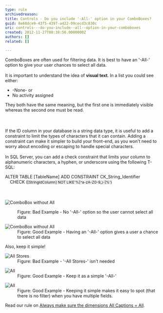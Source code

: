 ```yaml
---
type: rule
archivedreason: 
title: Controls - Do you include '-All-' option in your ComboBoxes?
guid: 8e68dce9-43f5-4397-a422-09cecd3c830c
uri: controls---do-you-include--all--option-in-your-comboboxes
created: 2012-11-27T08:38:56.0000000Z
authors: []
related: []

---
```



<div>ComboBoxes are often used for filtering data. It is best to have an '-All-' option to give your user chances to select all data.</div><div><br></div>
<div>It is important to understand the idea of <strong>visual text</strong>. In a list you could see either&#58;</div>
<ul><li>-None- or<br></li>
<li>No activity assigned</li></ul>
<div>They both have the same meaning, but the first one is immediately visible whereas the second one must be read.</div>
<br><excerpt class='endintro'></excerpt><br>
<div><br></div>If the ID column in your database is a string data type, it&#160;​is useful to add a constraint to limit the types of characters that it&#160;can contain. Adding a constraint can make it simpler to build your front-end, as you won't need to worry about encoding or escaping to handle special characters.<div><br></div><div>In SQL Server, you can add a check constraint that limits your column to alphanumeric characters, a&#160;hyphen, or&#160;underscore&#160;using the following T-SQL&#58;<div><div><div><p class="ssw15-rteElement-CodeArea">ALTER TABLE [TableName]&#160;ADD CONSTRAINT CK_String_Identifier​<br>&#160; &#160; CHECK&#160;<span style="font-size&#58;12px;line-height&#58;19.2000007629395px;background-color&#58;#eeeeee;">([StringIdColumn]&#160;NOT LIKE'%[^a-</span><span style="font-size&#58;12px;line-height&#58;19.2000007629395px;background-color&#58;#eeeeee;">zA-Z0-9_\-]%')​</span></p><div><br></div><div><br><div><img alt="ComboBox without All" src="http&#58;//www.ssw.com.au/ssw/Standards/Rules/Images/Combo-ALL-1.jpg" /><div><dl class="badImage">
<dd>Figure&#58; Bad Example - No '-All-' option so the user cannot select all data</dd></dl>
<dl class="goodImage"><dt><img alt="ComboBox without All" src="http&#58;//www.ssw.com.au/ssw/Standards/Rules/Images/Combo-ALL-2.jpg" /></dt>
<dd>Figure&#58; Good Example - Having an '-All-' option gives a user a chance to select all data</dd></dl>
<div>Also, keep it simple!</div>
<dl class="badImage"><dt><img alt="All Stores" src="http&#58;//www.ssw.com.au/ssw/Standards/Rules/Images/SelectAllBad.jpg" /></dt>
<dd>Figure&#58; Bad Example - '-All Stores-' isn't needed</dd></dl>
<dl class="goodImage"><dt><img alt="All" src="http&#58;//www.ssw.com.au/ssw/Standards/Rules/Images/SelectAllGood.jpg" /></dt>
<dd>Figure&#58; Good Example - Keep it as a simple '-All-'</dd></dl>
<dl class="goodImage"><dt><img alt="All" src="http&#58;//www.ssw.com.au/ssw/Standards/Rules/Images/SelectAllVGood.gif" /></dt>
<dd>Figure&#58; Good Example - Keeping it simple makes it easy to spot (that there is no filter) when you have multiple fields.</dd></dl>
<div>Read our rule on <a href="http&#58;//www.ssw.com.au/ssw/Standards/Rules/RulesToBetterBusinessIntelligence.aspx#AllDimensionsTag">Always make sure the dimensions All Captions = All</a>.</div>
</div></div></div></div></div></div></div>


